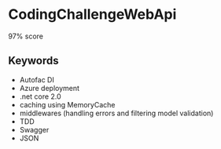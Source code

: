# CodingChallengeWebApi
97% score

## Keywords
- Autofac DI
- Azure deployment
- .net core 2.0
- caching using MemoryCache
- middlewares (handling errors and filtering model validation)
- TDD
- Swagger
- JSON
